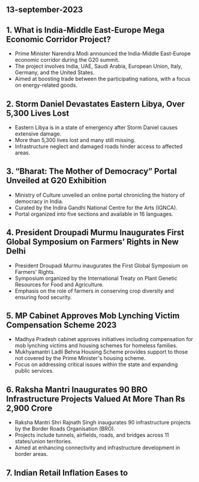 ## 13-september-2023
## 1. What is India-Middle East-Europe Mega Economic Corridor Project?

- Prime Minister Narendra Modi announced the India-Middle East-Europe economic corridor during the G20 summit.
- The project involves India, UAE, Saudi Arabia, European Union, Italy, Germany, and the United States.
- Aimed at boosting trade between the participating nations, with a focus on energy-related goods.


## 2. Storm Daniel Devastates Eastern Libya, Over 5,300 Lives Lost

- Eastern Libya is in a state of emergency after Storm Daniel causes extensive damage.
- More than 5,300 lives lost and many still missing.
- Infrastructure neglect and damaged roads hinder access to affected areas.


## 3. “Bharat: The Mother of Democracy” Portal Unveiled at G20 Exhibition

- Ministry of Culture unveiled an online portal chronicling the history of democracy in India.
- Curated by the Indira Gandhi National Centre for the Arts (IGNCA).
- Portal organized into five sections and available in 16 languages.


## 4. President Droupadi Murmu Inaugurates First Global Symposium on Farmers’ Rights in New Delhi

- President Droupadi Murmu inaugurates the First Global Symposium on Farmers' Rights.
- Symposium organized by the International Treaty on Plant Genetic Resources for Food and Agriculture.
- Emphasis on the role of farmers in conserving crop diversity and ensuring food security.


## 5. MP Cabinet Approves Mob Lynching Victim Compensation Scheme 2023

- Madhya Pradesh cabinet approves initiatives including compensation for mob lynching victims and housing schemes for homeless families.
- Mukhyamantri Ladli Behna Housing Scheme provides support to those not covered by the Prime Minister's housing scheme.
- Focus on addressing critical issues within the state and expanding public services.


## 6. Raksha Mantri Inaugurates 90 BRO Infrastructure Projects Valued At More Than Rs 2,900 Crore

- Raksha Mantri Shri Rajnath Singh inaugurates 90 infrastructure projects by the Border Roads Organisation (BRO).
- Projects include tunnels, airfields, roads, and bridges across 11 states/union territories.
- Aimed at enhancing connectivity and infrastructure development in border areas.


## 7. Indian Retail Inflation Eases to 
